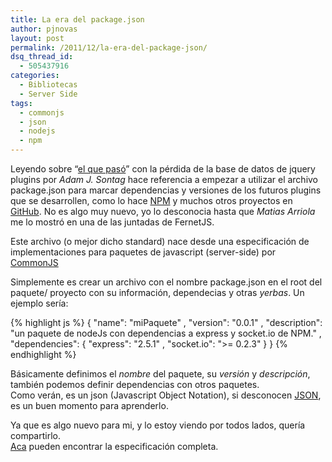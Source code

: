```yaml
---
title: La era del package.json
author: pjnovas
layout: post
permalink: /2011/12/la-era-del-package-json/
dsq_thread_id:
  - 505437916
categories:
  - Bibliotecas
  - Server Side
tags:
  - commonjs
  - json
  - nodejs
  - npm
---
```

Leyendo sobre &#8220;<a href="http://blog.jquery.com/2011/12/08/what-is-happening-to-the-jquery-plugins-site/" target="_blank">el que pasó</a>&#8221; con la pérdida de la base de datos de jquery plugins por *Adam J. Sontag* hace referencia a empezar a utilizar el archivo package.json para marcar dependencias y versiones de los futuros plugins que se desarrollen, como lo hace <a href="http://www.npm.org/" title="Node Package Manager" target="_blank">NPM</a> y muchos otros proyectos en <a href="https://github.com/" title="GitHub" target="_blank">GitHub</a>. No es algo muy nuevo, yo lo desconocia hasta que *Matias Arriola* me lo mostró en una de las juntadas de FernetJS.

Este archivo (o mejor dicho standard) nace desde una especificación de implementaciones para paquetes de javascript (server-side) por <a href="http://www.commonjs.org" title="CommonJS" target="_blank">CommonJS</a>

Simplemente es crear un archivo con el nombre package.json en el root del paquete/ proyecto con su información, dependecias y otras *yerbas*. Un ejemplo sería:

{% highlight js %}
{
    "name": "miPaquete"
  , "version": "0.0.1"
  , "description": "un paquete de nodeJs con dependencias a express y socket.io de NPM."
  , "dependencies": {
      "express": "2.5.1"
    , "socket.io": ">= 0.2.3"
  }
}
 {% endhighlight %}

Básicamente definimos el *nombre* del paquete, su *versión* y *descripción*, también podemos definir dependencias con otros paquetes.  
Como verán, es un json (Javascript Object Notation), si desconocen <a href="http://json.org/" target="_blank">JSON</a>, es un buen momento para aprenderlo.

Ya que es algo nuevo para mi, y lo estoy viendo por todos lados, quería compartirlo.  
<a href="http://wiki.commonjs.org/wiki/Packages/1.1" title="Packages 1.1 - CommonJS" target="_blank">Aca</a> pueden encontrar la especificación completa.